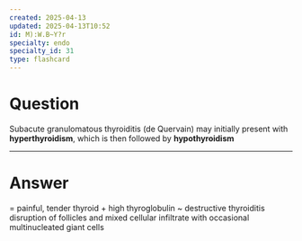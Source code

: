 ```yaml
---
created: 2025-04-13
updated: 2025-04-13T10:52
id: M):W.B~Y?r
specialty: endo
specialty_id: 31
type: flashcard
---
```


# Question
Subacute granulomatous thyroiditis (de Quervain) may initially present with **hyperthyroidism**, which is then followed by **hypothyroidism**

---

# Answer
= painful, tender thyroid + high thyroglobulin ~ destructive thyroiditis disruption of follicles and mixed cellular infiltrate with occasional multinucleated giant cells